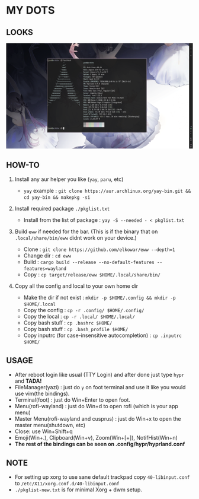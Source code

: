 # MY DOTS

## LOOKS
![Screenshot](./.github/sc.png)

## HOW-TO

1. Install any aur helper you like (`yay`, `paru`, etc)
    * `yay` example : `git clone https://aur.archlinux.org/yay-bin.git && cd yay-bin && makepkg -si`

2. Install required package `./pkglist.txt`
    * Install from the list of package : `yay -S --needed - < pkglist.txt`

3. Build `eww` if needed for the bar. (This is if the binary that on `.local/share/bin/eww` didnt work on your device.)
    * Clone : `git clone https://github.com/elkowar/eww --depth=1`
    * Change dir : `cd eww`
    * Build : `cargo build --release --no-default-features --features=wayland`
    * Copy : `cp target/release/eww $HOME/.local/share/bin/`

4. Copy all the config and local to your own home dir
    * Make the dir if not exist : `mkdir -p $HOME/.config && mkdir -p $HOME/.local`
    * Copy the config : `cp -r .config/ $HOME/.config/`
    * Copy the local : `cp -r .local/ $HOME/.local/`
    * Copy bash stuff : `cp .bashrc $HOME/`
    * Copy bash stuff : `cp .bash_profile $HOME/`
    * Copy inputrc (for case-insensitive autocompletion) : `cp .inputrc $HOME/`

## USAGE

* After reboot login like usual (TTY Login) and after done just type `hypr` and __TADA!__
* FileManager(yazi) : just do `y` on foot terminal and use it like you would use vim(the bindings).
* Terminal(foot) : just do Win+Enter to open foot.
* Menu(rofi-wayland) : just do Win+d to open rofi (which is your app menu)
* Master Menu(rofi-wayland and cusprus) : just do Win+x to open the master menu(shutdown, etc)
* Close: use Win+Shift+q
* Emoji(Win+.), Clipboard(Win+v), Zoom(Win+[+]), NotifHist(Win+n)
* __The rest of the bindings can be seen on .config/hypr/hyprland.conf__

## NOTE

- For setting up xorg to use sane default trackpad copy `40-libinput.conf` to `/etc/X11/xorg.conf.d/40-libinput.conf`
- `./pkglist-new.txt` is for minimal Xorg + dwm setup.
